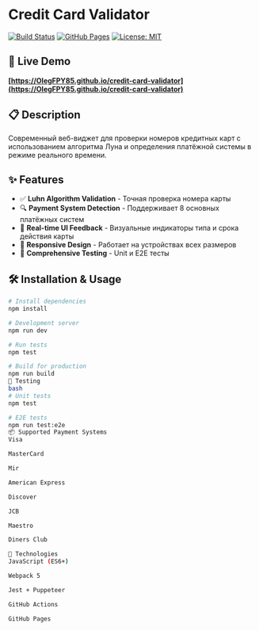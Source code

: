 # Credit Card Validator

[![Build Status](https://img.shields.io/github/actions/workflow/status/OlegFPY85/credit-card-validator/deploy.yml?branch=main&label=Build&logo=github)](https://github.com/OlegFPY85/credit-card-validator/actions)
[![GitHub Pages](https://img.shields.io/badge/GitHub%20Pages-Live-success?logo=githubpages)](https://OlegFPY85.github.io/credit-card-validator)
[![License: MIT](https://img.shields.io/badge/License-MIT-blue.svg)](https://opensource.org/licenses/MIT)

## 🚀 Live Demo

**[https://OlegFPY85.github.io/credit-card-validator](https://OlegFPY85.github.io/credit-card-validator)**

## 📋 Description

Современный веб-виджет для проверки номеров кредитных карт с использованием алгоритма Луна и определения платёжной системы в режиме реального времени.

## ✨ Features

- ✅ **Luhn Algorithm Validation** - Точная проверка номера карты
- 🔍 **Payment System Detection** - Поддерживает 8 основных платёжных систем
- 🎨 **Real-time UI Feedback** - Визуальные индикаторы типа и срока действия карты
- 📱 **Responsive Design** - Работает на устройствах всех размеров
- 🧪 **Comprehensive Testing** - Unit и E2E тесты
## 🛠️ Installation & Usage

```bash
# Install dependencies
npm install

# Development server
npm run dev

# Run tests
npm test

# Build for production
npm run build
🧪 Testing
bash
# Unit tests
npm test

# E2E tests
npm run test:e2e
📦 Supported Payment Systems
Visa

MasterCard

Mir

American Express

Discover

JCB

Maestro

Diners Club

🔧 Technologies
JavaScript (ES6+)

Webpack 5

Jest + Puppeteer

GitHub Actions

GitHub Pages
